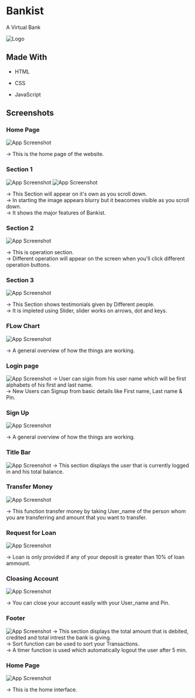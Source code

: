 
# Bankist

A Virtual Bank


![Logo](https://github.com/ANURAG-PARMAR1/Bankist/blob/master/icon.png?raw=true)


## Made With

- HTML

- CSS

- JavaScript


## Screenshots

### Home Page 

![App Screenshot](https://github.com/ANURAG-PARMAR1/Bankist/blob/master/websiteHeader.png?raw=true) 

-> This is the home page of the website.

### Section 1

![App Screenshot](https://github.com/ANURAG-PARMAR1/Bankist/blob/master/features1.png?raw=true) 
![App Screenshot](https://github.com/ANURAG-PARMAR1/Bankist/blob/master/features2.png?raw=true) 

-> This Section will appear on it's own as you scroll down.\
-> In starting the image appears blurry but it beacomes visible as you scroll down.\
-> It shows the major features of Bankist.


### Section 2

![App Screenshot](https://github.com/ANURAG-PARMAR1/Bankist/blob/master/operations.png?raw=true) 

-> This is operation section.\
-> Different operation will appear on the screen when you'll click different operation buttons.

### Section 3

![App Screenshot](https://github.com/ANURAG-PARMAR1/Bankist/blob/master/testimonials.png?raw=true) 

-> This Section shows testimonials given by Different people.\
-> It is impleted using Slider, slider works on arrows, dot and keys.


### FLow Chart

![App Screenshot](https://github.com/ANURAG-PARMAR1/My-Bank/blob/master/Bankist-flowchart.png?raw=true) 

-> A general overview of how the things are working.

### Login page

![App Screenshot](https://github.com/ANURAG-PARMAR1/Bankist/blob/master/homePage.png?raw=true) 
-> User can sigin from his user name which will be first alphabets of his first and last name.\
-> New Users can Signup from basic details like First name, Last name & Pin.

### Sign Up

![App Screenshot](https://github.com/ANURAG-PARMAR1/Bankist/blob/master/signup.png?raw=true) 

-> A general overview of how the things are working.

### Title Bar

![App Screenshot](https://github.com/ANURAG-PARMAR1/Bankist/blob/master/Title.png?raw=true)
-> This section displays the user that is currently logged in and his total balance.



### Transfer Money

![App Screenshot](https://github.com/ANURAG-PARMAR1/Bankist/blob/master/Transfer.png?raw=true)

-> This function transfer money by taking User_name of the person whom you are transferring and amount that you want to transfer.



### Request for Loan 

![App Screenshot](https://github.com/ANURAG-PARMAR1/Bankist/blob/master/Loan.png?raw=true)

-> Loan is only provided if any of your deposit is greater than 10% of loan ammount. 


### Cloasing Account

![App Screenshot](https://github.com/ANURAG-PARMAR1/Bankist/blob/master/CloseAccount.png?raw=true)

-> You can close your account easily with your User_name and Pin.

### Footer

![App Screenshot](https://github.com/ANURAG-PARMAR1/Bankist/blob/master/Footer.png?raw=true)
-> This section displays the total amount that is debited, credited and total intrest the bank is giving.\
-> Sort function can be used to sort your Transactions.\
-> A timer function is used which automatically logout the user after 5 min.



### Home Page 

![App Screenshot](https://github.com/ANURAG-PARMAR1/Bankist/blob/master/inside.png?raw=true)

-> This is the home interface.


